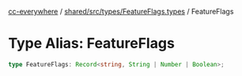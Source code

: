 [cc-everywhere](../../../../../index.md) / [shared/src/types/FeatureFlags.types](../index.md) / FeatureFlags

# Type Alias: FeatureFlags

```ts
type FeatureFlags: Record<string, String | Number | Boolean>;
```
